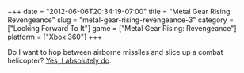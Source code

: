 +++
date = "2012-06-06T20:34:19-07:00"
title = "Metal Gear Rising: Revengeance"
slug = "metal-gear-rising-revengeance-3"
category = ["Looking Forward To It"]
game = ["Metal Gear Rising: Revengeance"]
platform = ["Xbox 360"]
+++

Do I want to hop between airborne missiles and slice up a combat helicopter?  <a href="http://www.joystiq.com/2012/06/01/metal-gear-rising-revengeance-e3-2012-trailer-is-a-real-cut-up/">Yes, I absolutely do</a>.